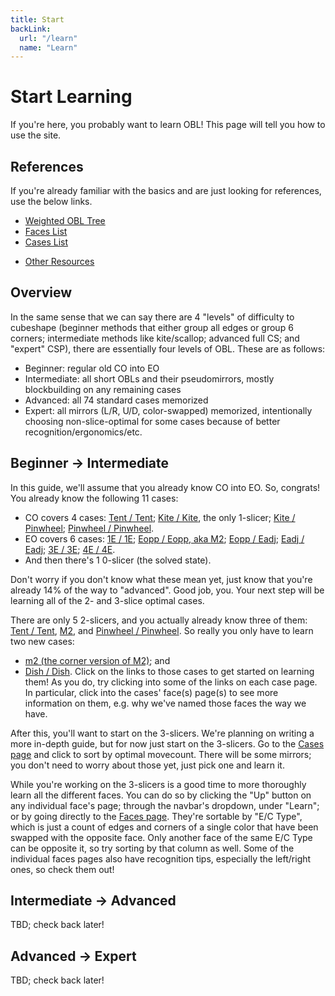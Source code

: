 ```yaml
---
title: Start
backLink:
  url: "/learn"
  name: "Learn"
---
```


# Start Learning

If you're here, you probably want to learn OBL!  This page will tell you how to use the site.

## References
If you're already familiar with the basics and are just looking for references, use the below links.
- [Weighted OBL Tree](/assets/images/obl_data_sorted_by_weights_1110.pdf)
- [Faces List](faces)
- [Cases List](cases)
<!-- - [Cases Listed by Optimal Movecount](cases_by_optimal) -->
- [Other Resources](resources)

## Overview

In the same sense that we can say there are 4 "levels" of difficulty to cubeshape (beginner methods that either group all edges or group 6 corners; intermediate methods like kite/scallop; advanced full CS; and "expert" CSP), there are essentially four levels of OBL.  These are as follows:
- Beginner: regular old CO into EO
- Intermediate: all short OBLs and their pseudomirrors, mostly blockbuilding on any remaining cases
- Advanced: all 74 standard cases memorized
- Expert: all mirrors (L/R, U/D, color-swapped) memorized, intentionally choosing non-slice-optimal for some cases because of better recognition/ergonomics/etc.

## Beginner -> Intermediate

<!-- TODO if you don't, we should have a resource linked here -->
In this guide, we'll assume that you already know CO into EO.  So, congrats!  You already know the following 11 cases:
- CO covers 4 cases: [Tent / Tent](ltent_ltent); [Kite / Kite](lkite_lkite), the only 1-slicer; [Kite / Pinwheel](lkite_lpinwheel); [Pinwheel / Pinwheel](lpinwheel_lpinwheel).
- EO covers 6 cases: [1E / 1E](cases/1e_1e); [Eopp / Eopp, aka M2](cases/eopp_eopp); [Eopp / Eadj](cases/eopp_eadj); [Eadj / Eadj](cases/eadj_eadj); [3E / 3E](cases/3e_3e); [4E / 4E](cases/4e_4e).
- And then there's 1 0-slicer (the solved state).

Don't worry if you don't know what these mean yet, just know that you're already 14% of the way to "advanced".  Good job, you.  Your next step will be learning all of the 2- and 3-slice optimal cases.

There are only 5 2-slicers, and you actually already know three of them: [Tent / Tent](cases/ltent_ltent), [M2](cases/eopp_eopp), and [Pinwheel / Pinwheel](cases/lpinwheel_lpinwheel).  So really you only have to learn two new cases:
- [m2 (the corner version of M2)](cases/copp_copp); and
- [Dish / Dish](cases/ldish_ldish).
Click on the links to those cases to get started on learning them!  As you do, try clicking into some of the links on each case page.  In particular, click into the cases' face(s) page(s) to see more information on them, e.g. why we've named those faces the way we have.

<!-- TODO At this point we should probably stop and talk about some of the terminology we've been using. -->

After this, you'll want to start on the 3-slicers.  We're planning on writing a more in-depth guide, but for now just start on the 3-slicers.  Go to the [Cases page](cases) and click to sort by optimal movecount.  There will be some mirrors; you don't need to worry about those yet, just pick one and learn it.  
<!-- TODO more in-depth guide -->

While you're working on the 3-slicers is a good time to more thoroughly learn all the different faces.  You can do so by clicking the "Up" button on any individual face's page; through the navbar's dropdown, under "Learn"; or by going directly to the [Faces page](faces).  They're sortable by "E/C Type", which is just a count of edges and corners of a single color that have been swapped with the opposite face.  Only another face of the same E/C Type can be opposite it, so try sorting by that column as well.  Some of the individual faces pages also have recognition tips, especially the left/right ones, so check them out!

## Intermediate -> Advanced

<!-- TODO -->

TBD; check back later!

## Advanced -> Expert

<!-- TODO -->

TBD; check back later!

